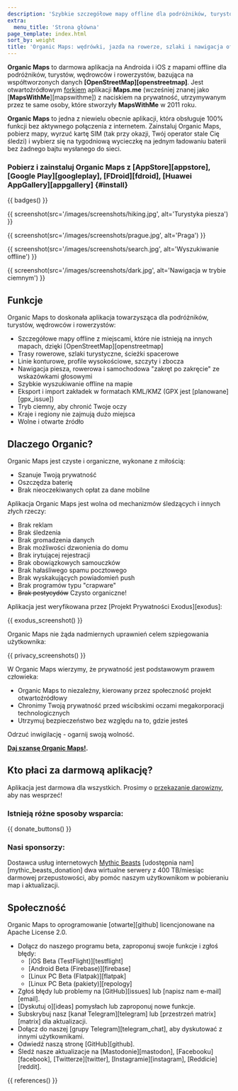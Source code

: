 ```yaml
---
description: 'Szybkie szczegółowe mapy offline dla podróżników, turystów, kierowców, wędrowców i rowerzystów stworzone przez założycieli aplikacji MapsWithMe (Maps.Me).'
extra:
  menu_title: 'Strona główna'
page_template: index.html
sort_by: weight
title: 'Organic Maps: wędrówki, jazda na rowerze, szlaki i nawigacja offline'
---
```


**Organic Maps** to darmowa aplikacja na Androida i iOS z mapami offline dla podróżników, turystów, wędrowców i rowerzystów, bazująca na współtworzonych danych **[OpenStreetMap][openstreetmap]**. Jest otwartoźródłowym [forkiem][fork] aplikacji **Maps.me** (wcześniej znanej jako [**MapsWithMe**][mapswithme]) z naciskiem na prywatność, utrzymywanym przez te same osoby, które stworzyły **MapsWithMe** w 2011 roku.

**Organic Maps** to jedna z niewielu obecnie aplikacji, która obsługuje 100% funkcji bez aktywnego połączenia z internetem. Zainstaluj Organic Maps, pobierz mapy, wyrzuć kartę SIM (tak przy okazji, Twój operator stale Cię śledzi) i wybierz się na tygodniową wycieczkę na jednym ładowaniu baterii bez żadnego bajtu wysłanego do sieci.

### Pobierz i zainstaluj Organic Maps z [AppStore][appstore], [Google Play][googleplay], [FDroid][fdroid], [Huawei AppGallery][appgallery] {#install}

{{ badges() }}

{{ screenshot(src='/images/screenshots/hiking.jpg', alt='Turystyka piesza')
}}

{{ screenshot(src='/images/screenshots/prague.jpg', alt='Praga') }}

{{ screenshot(src='/images/screenshots/search.jpg', alt='Wyszukiwanie
offline') }}

{{ screenshot(src='/images/screenshots/dark.jpg', alt='Nawigacja w trybie
ciemnym') }}

## Funkcje

Organic Maps to doskonała aplikacja towarzysząca dla podróżników, turystów,
wędrowców i rowerzystów:

- Szczegółowe mapy offline z miejscami, które nie istnieją na innych mapach,
  dzięki [OpenStreetMap][openstreetmap]
- Trasy rowerowe, szlaki turystyczne, ścieżki spacerowe
- Linie konturowe, profile wysokościowe, szczyty i zbocza
- Nawigacja piesza, rowerowa i samochodowa "zakręt po zakręcie" ze
  wskazówkami głosowymi
- Szybkie wyszukiwanie offline na mapie
- Eksport i import zakładek w formatach KML/KMZ (GPX jest
  [planowane][gpx_issue])
- Tryb ciemny, aby chronić Twoje oczy
- Kraje i regiony nie zajmują dużo miejsca
- Wolne i otwarte źródło

## Dlaczego Organic?

Organic Maps jest czyste i organiczne, wykonane z miłością:

- Szanuje Twoją prywatność
- Oszczędza baterię
- Brak nieoczekiwanych opłat za dane mobilne

Aplikacja Organic Maps jest wolna od mechanizmów śledzących i innych złych
rzeczy:

- Brak reklam
- Brak śledzenia
- Brak gromadzenia danych
- Brak możliwości dzwonienia do domu
- Brak irytującej rejestracji
- Brak obowiązkowych samouczków
- Brak hałaśliwego spamu pocztowego
- Brak wyskakujących powiadomień push
- Brak programów typu "crapware"
- ~~Brak pestycydów~~ Czysto organiczne!

Aplikacja jest weryfikowana przez [Projekt Prywatności Exodus][exodus]:

{{ exodus_screenshot() }}

Organic Maps nie żąda nadmiernych uprawnień celem szpiegowania użytkownika:

{{ privacy_screenshots() }}

W Organic Maps wierzymy, że prywatność jest podstawowym prawem człowieka:

- Organic Maps to niezależny, kierowany przez społeczność projekt
  otwartoźródłowy
- Chronimy Twoją prywatność przed wścibskimi oczami megakorporacji
  technologicznych
- Utrzymuj bezpieczeństwo bez względu na to, gdzie jesteś

Odrzuć inwigilację - ogarnij swoją wolność.

**[Daj szansę Organic Maps!](#install).**

## Kto płaci za darmową aplikację?

Aplikacja jest darmowa dla wszystkich. Prosimy o [przekazanie
darowizny](@/donate/index.pl.md), aby nas wesprzeć!

### Istnieją różne sposoby wsparcia:

{{ donate_buttons() }}

### Nasi sponsorzy:

Dostawca usług internetowych [Mythic Beasts](https://www.mythic-beasts.com/)
[udostępnia nam][mythic_beasts_donation] dwa wirtualne serwery z 400
TB/miesiąc darmowej przepustowości, aby pomóc naszym użytkownikom w
pobieraniu map i aktualizacji.

## Społeczność

Organic Maps to oprogramowanie [otwarte][github] licencjonowane na Apache
License 2.0.

- Dołącz do naszego programu beta, zaproponuj swoje funkcje i zgłoś błędy:
  * [iOS Beta (TestFlight)][testflight]
  * [Android Beta (Firebase)][firebase]
  * [Linux PC Beta (Flatpak)][flatpak]
  * [Linux PC Beta (pakiety)][repology]
- Zgłoś błędy lub problemy na [GitHub][issues] lub [napisz nam
  e-mail][email].
- [Dyskutuj o][ideas] pomysłach lub zaproponuj nowe funkcje.
- Subskrybuj nasz [kanał Telegram][telegram] lub [przestrzeń matrix][matrix]
  dla aktualizacji.
- Dołącz do naszej [grupy Telegram][telegram_chat], aby dyskutować z innymi
  użytkownikami.
- Odwiedź naszą stronę [GitHub][github].
- Śledź nasze aktualizacje na [Mastodonie][mastodon], [Facebooku][facebook],
  [Twitterze][twitter], [Instagramie][instagram], [Reddicie][reddit].

[fork]: https://pl.wikipedia.org/wiki/Fork

{{ references() }}
